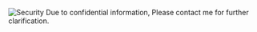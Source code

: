 ![Security](img/work/proj-7/img7.jpg)
Due to confidential information, Please contact me for further clarification.
